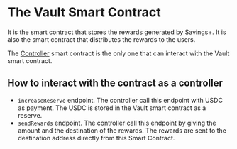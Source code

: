 # The Vault Smart Contract

It is the smart contract that stores the rewards generated by Savings+. It is also the smart contract that distributes the rewards to the users.

The [Controller](../controller/README.md) smart contract is the only one that can interact with the Vault smart contract.

## How to interact with the contract as a controller

- `increaseReserve` endpoint. The controller call this endpoint with USDC as payment. The USDC is stored in the Vault smart contract as a reserve.
- `sendRewards` endpoint. The controller call this endpoint by giving the amount and the destination of the rewards. The rewards are sent to the destination address directly from this Smart Contract.
